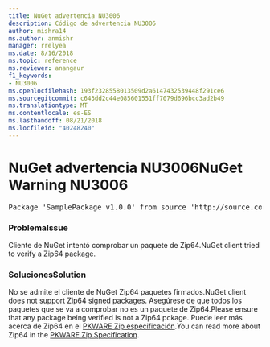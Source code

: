 ```yaml
---
title: NuGet advertencia NU3006
description: Código de advertencia NU3006
author: mishra14
ms.author: anmishr
manager: rrelyea
ms.date: 8/16/2018
ms.topic: reference
ms.reviewer: anangaur
f1_keywords:
- NU3006
ms.openlocfilehash: 193f2328558013509d2a6147432539448f291ce6
ms.sourcegitcommit: c643dd2c44e085601551ff7079d696bcc3ad2b49
ms.translationtype: MT
ms.contentlocale: es-ES
ms.lasthandoff: 08/21/2018
ms.locfileid: "40248240"
---
```

# <a name="nuget-warning-nu3006"></a><span data-ttu-id="011e8-103">NuGet advertencia NU3006</span><span class="sxs-lookup"><span data-stu-id="011e8-103">NuGet Warning NU3006</span></span>

<pre>Package 'SamplePackage v1.0.0' from source 'http://source.com/index.json': Signed Zip64 packages are not supported.</pre>

### <a name="issue"></a><span data-ttu-id="011e8-104">Problema</span><span class="sxs-lookup"><span data-stu-id="011e8-104">Issue</span></span>

<span data-ttu-id="011e8-105">Cliente de NuGet intentó comprobar un paquete de Zip64.</span><span class="sxs-lookup"><span data-stu-id="011e8-105">NuGet client tried to verify a Zip64 package.</span></span>


### <a name="solution"></a><span data-ttu-id="011e8-106">Soluciones</span><span class="sxs-lookup"><span data-stu-id="011e8-106">Solution</span></span>

<span data-ttu-id="011e8-107">No se admite el cliente de NuGet Zip64 paquetes firmados.</span><span class="sxs-lookup"><span data-stu-id="011e8-107">NuGet client does not support Zip64 signed packages.</span></span> <span data-ttu-id="011e8-108">Asegúrese de que todos los paquetes que se va a comprobar no es un paquete de Zip64.</span><span class="sxs-lookup"><span data-stu-id="011e8-108">Please ensure that any package being verified is not a Zip64 pckage.</span></span> <span data-ttu-id="011e8-109">Puede leer más acerca de Zip64 en el [PKWARE Zip especificación](https://pkware.cachefly.net/webdocs/casestudies/APPNOTE.TXT).</span><span class="sxs-lookup"><span data-stu-id="011e8-109">You can read more about Zip64 in the [PKWARE Zip Specification](https://pkware.cachefly.net/webdocs/casestudies/APPNOTE.TXT).</span></span>


